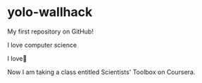 yolo-wallhack
=============

My first repository on GitHub!

I love computer science

I love:pizza:

Now I am taking a class entitled Scientists' Toolbox on Coursera.
